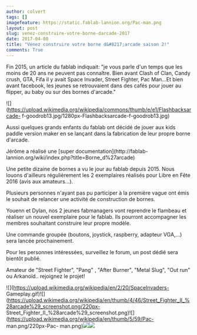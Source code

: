 ```yaml
---
author: colvert
tags: []
imagefeature: https://static.fablab-lannion.org/Pac-man.png
layout: post
slug: venez-construire-votre-borne-darcade-2017
date: 2017-04-08
title: "Venez construire votre borne d&#8217;arcade saison 2!"
comments: True
---
```

Fin 2015, un article du fablab indiquait:
"je vous parle d'un temps que les moins de 20 ans ne peuvent pas connaître.
Bien avant Clash of Clan, Candy crush, GTA, Fifa il y avait Space Invader,
Street Fighter, Pac Man…Et bien avant facebook, les jeunes se retrouvaient
dans des cafés pour jouer au flipper, au baby ou sur des bornes d'arcade."

![](https://upload.wikimedia.org/wikipedia/commons/thumb/e/e1/Flashbacksarcade-
f-goodrob13.jpg/1280px-Flashbacksarcade-f-goodrob13.jpg)

Aussi quelques grands enfants du fablab ont décidé de jouer aux kids paddle
version maker en se lançant dans la fabrication de leur propre borne d'arcade.

Jérôme a réalisé une [super documentation](http://fablab-
lannion.org/wiki/index.php?title=Borne_d%27arcade)

Une petite dizaine de bornes a vu le jour au fablab depuis 2015.
Nous louons d'ailleurs régulièrement les 2 exemplaires réalisés pour Libre en
Fête 2016 (avis aux amateurs...).

Plusieurs personnes n'ayant pas pu participer à la première vague ont émis le
souhait de relancer une activité de construction de bornes.

Youenn et Dylan, nos 2 jeunes fabmanagers vont reprendre le flambeau et
réaliser un nouvel exemplaire pour le fablab.
Ils pourront accompagner les membres souhaitant construire leur propre modèle.  

Une commande groupée (boutons, joystick, raspberry, adapteur VGA,...) sera
lancée prochainement.

Pour les personnes intéressées, surveillez le forum, un post dédié sera bientôt
publié.

Amateur de "Street Fighter", "Pang" , "After Burner", "Metal Slug", "Out run" ou Arkanoïd..
rejoignez le projet!

![](https://upload.wikimedia.org/wikipedia/en/2/20/SpaceInvaders-
Gameplay.gif)![](https://upload.wikimedia.org/wikipedia/en/thumb/4/46/Street_Fighter_II_%28arcade%29_screenshot.png/220px-
Street_Fighter_II_%28arcade%29_screenshot.png)![](https://upload.wikimedia.org/wikipedia/en/thumb/5/59/Pac-
man.png/220px-Pac-
man.png)![](https://upload.wikimedia.org/wikipedia/en/2/22/Gauntlet_screenshot.png)![](https://upload.wikimedia.org/wikipedia/en/a/a2/Arkanoid.png)
